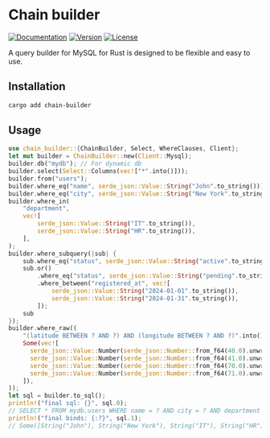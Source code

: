 # Chain builder

[![Documentation](https://img.shields.io/badge/docs.rs-chain--builder-66c2a5?style=for-the-badge&labelColor=555555&logoColor=white)](https://docs.rs/chain-builder)
[![Version](https://img.shields.io/crates/v/chain-builder?style=for-the-badge)](https://crates.io/crates/chain-builder)
[![License](https://img.shields.io/crates/l/chain-builder?style=for-the-badge)](https://crates.io/crates/chain-builder)

A query builder for MySQL for Rust is designed to be flexible and easy to use.

## Installation
```bash
cargo add chain-builder
```

## Usage
```rust
use chain_builder::{ChainBuilder, Select, WhereClauses, Client};
let mut builder = ChainBuilder::new(Client::Mysql);
builder.db("mydb"); // For dynamic db
builder.select(Select::Columns(vec!["*".into()]));
builder.from("users");
builder.where_eq("name", serde_json::Value::String("John".to_string()));
builder.where_eq("city", serde_json::Value::String("New York".to_string()));
builder.where_in(
    "department",
    vec![
        serde_json::Value::String("IT".to_string()),
        serde_json::Value::String("HR".to_string()),
    ],
);
builder.where_subquery(|sub| {
    sub.where_eq("status", serde_json::Value::String("active".to_string()));
    sub.or()
        .where_eq("status", serde_json::Value::String("pending".to_string()))
        .where_between("registered_at", vec![
            serde_json::Value::String("2024-01-01".to_string()),
            serde_json::Value::String("2024-01-31".to_string()),
        ]);
    sub
});
builder.where_raw((
    "(latitude BETWEEN ? AND ?) AND (longitude BETWEEN ? AND ?)".into(),
    Some(vec![
      serde_json::Value::Number(serde_json::Number::from_f64(40.0).unwrap()),
      serde_json::Value::Number(serde_json::Number::from_f64(41.0).unwrap()),
      serde_json::Value::Number(serde_json::Number::from_f64(70.0).unwrap()),
      serde_json::Value::Number(serde_json::Number::from_f64(71.0).unwrap()),
    ]),
));
let sql = builder.to_sql();
println!("final sql: {}", sql.0);
// SELECT * FROM mydb.users WHERE name = ? AND city = ? AND department IN (?,?) AND (status = ? OR status = ? AND registered_at BETWEEN ? AND ?) AND (latitude BETWEEN ? AND ?) AND (longitude BETWEEN ? AND ?)
println!("final binds: {:?}", sql.1);
// Some([String("John"), String("New York"), String("IT"), String("HR"), String("active"), String("pending"), String("2024-01-01"), String("2024-01-31"), Number(40.0), Number(41.0), Number(70.0), Number(71.0)])
```